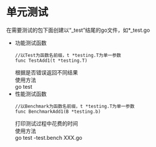 # 单元测试
在需要测试的包下面创建以“_test”结尾的go文件，如*_test.go  

- 功能测试函数  
  ```
  //以Test为函数名前缀，t *testing.T为单一参数
  func TestAdd1(t *testing.T) 
  ```
  根据是否错误返回不同结果  
  使用方法  
  go test
- 性能测试函数  
  ```
  //以Benchmark为函数名前缀，t *testing.T为单一参数
  func BenchmarkAdd1(B *testing.b) 
  ```
  打印测试过程中花费的时间  
  使用方法  
  go test -test.bench XXX.go
  